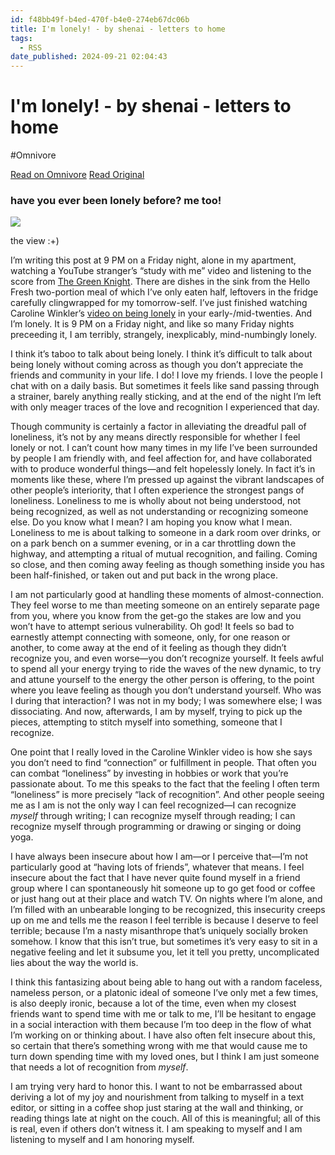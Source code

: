 ```yaml
---
id: f48bb49f-b4ed-470f-b4e0-274eb67dc06b
title: I'm lonely! - by shenai - letters to home
tags:
  - RSS
date_published: 2024-09-21 02:04:43
---
```


# I'm lonely! - by shenai - letters to home
#Omnivore

[Read on Omnivore](https://omnivore.app/me/i-m-lonely-by-shenai-letters-to-home-19213fdc1eb)
[Read Original](https://clarionsong.substack.com/p/im-lonely)



### have you ever been lonely before? me too!

[![](https:&#x2F;&#x2F;proxy-prod.omnivore-image-cache.app&#x2F;1456x1092,sKgar76cBazmaAy39Y4z-35mpwl-uNC6ZmN9xQ1-f-hQ&#x2F;https:&#x2F;&#x2F;substackcdn.com&#x2F;image&#x2F;fetch&#x2F;w_1456,c_limit,f_auto,q_auto:good,fl_progressive:steep&#x2F;https%3A%2F%2Fsubstack-post-media.s3.amazonaws.com%2Fpublic%2Fimages%2F60bd5c97-5f9b-480d-b3b6-9277b843eda6_4032x3024.heic)](https:&#x2F;&#x2F;substackcdn.com&#x2F;image&#x2F;fetch&#x2F;f%5Fauto,q%5Fauto:good,fl%5Fprogressive:steep&#x2F;https%3A%2F%2Fsubstack-post-media.s3.amazonaws.com%2Fpublic%2Fimages%2F60bd5c97-5f9b-480d-b3b6-9277b843eda6%5F4032x3024.heic)

the view :+)

I’m writing this post at 9 PM on a Friday night, alone in my apartment, watching a YouTube stranger’s “study with me” video and listening to the score from [The Green Knight](https:&#x2F;&#x2F;open.spotify.com&#x2F;album&#x2F;4yuBusTe5rPkBCtGhfHirQ?si&#x3D;02keRek%5FSRm1q6owa3ox8w). There are dishes in the sink from the Hello Fresh two-portion meal of which I’ve only eaten half, leftovers in the fridge carefully clingwrapped for my tomorrow-self. I’ve just finished watching Caroline Winkler’s [video on being lonely](https:&#x2F;&#x2F;www.youtube.com&#x2F;watch?v&#x3D;sRLUfnefjrs&amp;t&#x3D;689s) in your early-&#x2F;mid-twenties. And I’m lonely. It is 9 PM on a Friday night, and like so many Friday nights preceeding it, I am terribly, strangely, inexplicably, mind-numbingly lonely. 

I think it’s taboo to talk about being lonely. I think it’s difficult to talk about being lonely without coming across as though you don’t appreciate the friends and community in your life. I do! I love my friends. I love the people I chat with on a daily basis. But sometimes it feels like sand passing through a strainer, barely anything really sticking, and at the end of the night I’m left with only meager traces of the love and recognition I experienced that day. 

Though community is certainly a factor in alleviating the dreadful pall of loneliness, it’s not by any means directly responsible for whether I feel lonely or not. I can’t count how many times in my life I’ve been surrounded by people I am friendly with, and feel affection for, and have collaborated with to produce wonderful things—and felt hopelessly lonely. In fact it’s in moments like these, where I’m pressed up against the vibrant landscapes of other people’s interiority, that I often experience the strongest pangs of loneliness. Loneliness to me is wholly about not being understood, not being recognized, as well as not understanding or recognizing someone else. Do you know what I mean? I am hoping you know what I mean. Loneliness to me is about talking to someone in a dark room over drinks, or on a park bench on a summer evening, or in a car throttling down the highway, and attempting a ritual of mutual recognition, and failing. Coming so close, and then coming away feeling as though something inside you has been half-finished, or taken out and put back in the wrong place.

I am not particularly good at handling these moments of almost-connection. They feel worse to me than meeting someone on an entirely separate page from you, where you know from the get-go the stakes are low and you won’t have to attempt serious vulnerability. Oh god! It feels so bad to earnestly attempt connecting with someone, only, for one reason or another, to come away at the end of it feeling as though they didn’t recognize you, and even worse—you don’t recognize yourself. It feels awful to spend all your energy trying to ride the waves of the new dynamic, to try and attune yourself to the energy the other person is offering, to the point where you leave feeling as though you don’t understand yourself. Who was I during that interaction? I was not in my body; I was somewhere else; I was dissociating. And now, afterwards, I am by myself, trying to pick up the pieces, attempting to stitch myself into something, someone that I recognize. 

One point that I really loved in the Caroline Winkler video is how she says you don’t need to find “connection” or fulfillment in people. That often you can combat “loneliness” by investing in hobbies or work that you’re passionate about. To me this speaks to the fact that the feeling I often term “loneliness” is more precisely “lack of recognition”. And other people seeing me as I am is not the only way I can feel recognized—I can recognize _myself_ through writing; I can recognize myself through reading; I can recognize myself through programming or drawing or singing or doing yoga. 

I have always been insecure about how I am—or I perceive that—I’m not particularly good at “having lots of friends”, whatever that means. I feel insecure about the fact that I have never quite found myself in a friend group where I can spontaneously hit someone up to go get food or coffee or just hang out at their place and watch TV. On nights where I’m alone, and I’m filled with an unbearable longing to be recognized, this insecurity creeps up on me and tells me the reason I feel terrible is because I deserve to feel terrible; because I’m a nasty misanthrope that’s uniquely socially broken somehow. I know that this isn’t true, but sometimes it’s very easy to sit in a negative feeling and let it subsume you, let it tell you pretty, uncomplicated lies about the way the world is.

I think this fantasizing about being able to hang out with a random faceless, nameless person, or a platonic ideal of someone I’ve only met a few times, is also deeply ironic, because a lot of the time, even when my closest friends want to spend time with me or talk to me, I’ll be hesitant to engage in a social interaction with them because I’m too deep in the flow of what I’m working on or thinking about. I have also often felt insecure about this, so certain that there’s something wrong with me that would cause me to turn down spending time with my loved ones, but I think I am just someone that needs a lot of recognition from _myself_. 

I am trying very hard to honor this. I want to not be embarrassed about deriving a lot of my joy and nourishment from talking to myself in a text editor, or sitting in a coffee shop just staring at the wall and thinking, or reading things late at night on the couch. All of this is meaningful; all of this is real, even if others don’t witness it. I am speaking to myself and I am listening to myself and I am honoring myself.